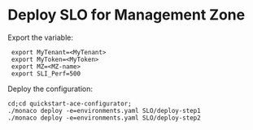 # Deploy SLO for Management Zone

Export the variable:

	 export MyTenant=<MyTenant>
	 export MyToken=<MyToken>
	 export MZ=<MZ-name>
	 export SLI_Perf=500

Deploy the configuration:

	cd;cd quickstart-ace-configurator;
	./monaco deploy -e=environments.yaml SLO/deploy-step1
	./monaco deploy -e=environments.yaml SLO/deploy-step2
